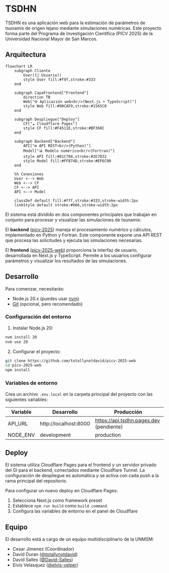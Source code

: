 # TSDHN

TSDHN es una aplicación web para la estimación de parámetros de tsunamis de origen lejano mediante simulaciones numéricas. Este proyecto forma parte del Programa de Investigación Científica (PICV 2025) de la Universidad Nacional Mayor de San Marcos.

## Arquitectura

```mermaid
flowchart LR
    subgraph Cliente
        User((👤 Usuario))
        style User fill:#f9f,stroke:#333
    end

    subgraph CapaFrontend["Frontend"]
        direction TB
        Web["🌐 Aplicación web<br/>(Next.js + TypeScript)"]
        style Web fill:#90CAF9,stroke:#1565C0
    end

    subgraph Despliegue["Deploy"]
        CF["☁️ Cloudflare Pages"]
        style CF fill:#F4511E,stroke:#BF360C
    end

    subgraph Backend["Backend"]
        API["⚙️ API REST<br/>(Python)"]
        Model["📊 Modelo numérico<br/>(Fortran)"]
        style API fill:#81C784,stroke:#2E7D32
        style Model fill:#FFB74D,stroke:#EF6C00
    end

    %% Conexiones
    User <--> Web
    Web <--> CF
    CF <--> API
    API <--> Model

    classDef default fill:#fff,stroke:#333,stroke-width:2px
    linkStyle default stroke:#666,stroke-width:2px
```

El sistema está dividido en dos componentes principales que trabajan en conjunto para procesar y visualizar las simulaciones de tsunamis:

El **backend** ([picv-2025](https://github.com/totallynotdavid/picv-2025)) maneja el procesamiento numérico y cálculos, implementado en Python y Fortran. Este componente expone una API REST que procesa las solicitudes y ejecuta las simulaciones necesarias.

El **frontend** ([picv-2025-web](https://github.com/totallynotdavid/picv-2025-web)) proporciona la interfaz de usuario, desarrollada en Next.js y TypeScript. Permite a los usuarios configurar parámetros y visualizar los resultados de las simulaciones.

## Desarrollo

Para comenzar, necesitarás:

- Node.js 20.x (puedes usar [nvm](https://github.com/nvm-sh/nvm?tab=readme-ov-file#installing-and-updating))
- [Git](https://git-scm.com/book/en/v2/Getting-Started-Installing-Git) (opcional, pero recomendado)

### Configuración del entorno

1. Instalar Node.js 20:

```bash
nvm install 20
nvm use 20
```

2. Configurar el proyecto:

```bash
git clone https://github.com/totallynotdavid/picv-2025-web
cd picv-2025-web
npm install
```

### Variables de entorno

Crea un archivo `.env.local` en la carpeta principal del proyecto con las siguientes variables:

| Variable | Desarrollo            | Producción                              |
| -------- | --------------------- | --------------------------------------- |
| API_URL  | http://localhost:8000 | https://api.tsdhn.pages.dev (pendiente) |
| NODE_ENV | development           | production                              |

## Deploy

El sistema utiliza Cloudflare Pages para el frontend y un servidor privado del GI para el backend, conectados mediante Cloudflare Tunnel. La configuración de despliegue es automática y se activa con cada push a la rama principal del repositorio.

Para configurar un nuevo deploy en Cloudflare Pages:

1. Selecciona Next.js como framework preset
2. Establece `npm run build` como `build command`
3. Configura las variables de entorno en el panel de Cloudflare

## Equipo

El desarrollo está a cargo de un equipo multidisciplinario de la UNMSM:

- Cesar Jimenez (Coordinador)
- David Duran ([@totallynotdavid](https://github.com/totallynotdavid))
- David Salles ([@David-Salles](https://github.com/David-Salles))
- Elvis Velasquez ([@elvis-velper](https://github.com/elvis-velper))
